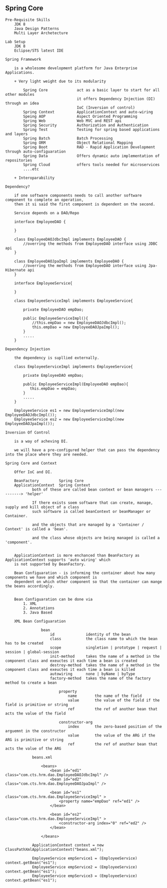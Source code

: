 Spring Core
-----------------------------------------------

    Pre-Requisite Skills
        JDK 8
        Java Design Patterns
        Multi Layer Archetecture

    Lab Setup
        JDK 8
        Eclipse/STS latest IDE

    Spring Framework

        is a wholesome development platform for Java Enterprise Applications.

        + Very light weight due to its modularity

            Spring Core             act as a basic layer to start for all other modules
                                    it offers Dependency Injection (DI) through an idea 
                                    IoC (Inversion of control)
            Spring Context          ApplicationContext and auto-wiring
            Speing AOP              Aspect Oriented Programming
            Spring Web              Web MVC and REST api
            Spring Security         Authorization and Authentication
            Spring Test             Testing for spring based applications and layers
            Spring Batch            Batch Processing 
            Spring ORM              Object Relational Mapping 
            Spring Boot             RAD - Rapid Application Development through auto-configuaration
            Spring Data             Offers dynamic auto implementation of repositories
            Spring Cloud            offers tools needed for microservices
            ....etc

        + Interoparability

    Dependency?

        if one software components needs to call another software component to complete an operation,
        then it si said the first component is dependent on the second. 

        Service depends on a DAO/Repo

        interface EmployeeDAO {

        }

        class EmployeeDAOJdbcImpl implements EmployeeDAO {
            //overring the methods from EmployeeDAO interface using JDBC api
        }

        class EmployeeDAOJpaImpl implements EmployeeDAO {
            //overring the methods from EmployeeDAO interface using Jpa-Hibernate api
        }

        interface EmployeeService{

        }

        class EmployeeServiceImpl implements EmployeeService{
            
            private EmployeeDAO empDao;

            public EmployeeServiceImpl(){
                //this.empDao = new EmployeeDAOJdbcImpl();
                this.empDao = new EmployeeDAOJpaImpl();
            }
            .....
        }
    
    Dependency Injection

        the dependency is supllied externally.

        class EmployeeServiceImpl implements EmployeeService{
            
            private EmployeeDAO empDao;

            public EmployeeServiceImpl(EmployeeDAO empDao){
               this.empDao = empDao;
            }
            .....
        }

        EmployeeService es1 = new EmployeeServiceImpl(new EmployeeDAOJdbcImpl());
        EmployeeService es2 = new EmployeeServiceImpl(new EmployeeDAOJpaImpl());

    Inversion Of Control

        is a way of acheving DI.

        we will have a pre-configured helper that can pass the dependency into the place where they are needed.

    Spring Core and Context

        Offer IoC and DI.

        BeanFactory         Spring Core
        ApplicationContext  Spring Context
                both of these are called bean context or bean managers ----------> 'helper'    

                If there exists soem software that can create, manage, supply and kill object of a class
                such software is called beanContext or beanManager or Container.

                and the objects that are managed by a 'Container / Context' is called a 'bean'.

                and the class whose objects are being managed is called a 'component'.


        ApplicationContext is more enchanced than BeanFactory as ApplicationContext supports 'auto wiring' which
        is not supported by BeanFactory.

        Bean Configuaration - is informing the container about how many components we have and which component is
        dependent on which other component so that the container can mange the beans accordingly.


        Bean Configuaration can be done via
            1. XML
            2. Annotations
            3. Java Based

        XML Bean Configuaration

                    bean
                        id              identity of the bean
                        class           the class name to which the bean has to be created
                        scope           singletion | prototype | request | session | global-session
                        init-method     takes the name of a method in the component class and exeuctes it each time a bean is created
                        destroy-method  takes the name of a method in the component class and exeuctes it each time a bean is killed
                        autowiring      none | byName | byType 
                        factory-method  takes the name of the factory method to create a bean

                            property
                                name        the name of the field
                                value       the value of the field if the field is primitive or string
                                ref         the ref of another bean that acts the value of the field

                            constructor-arg
                                index       the zero-based position of the arguemnt in the constructor
                                value       the value of the ARG if the ARG is primitive or string
                                ref         the ref of another bean that acts the value of the ARG

                beans.xml

                    <beans>
                        <bean id="ed1" class="com.cts.hrm.dao.EmployeeDAOJdbcImpl" />
                        <bean id="ed2" class="com.cts.hrm.dao.EmployeeDAOJpaImpl" />

                        <bean id="es1" class="com.cts.hrm.dao.EmployeeServiceImpl" >
                            <property name="empDao" ref="ed1" />
                        </bean>

                        <bean id="es2" class="com.cts.hrm.dao.EmployeeServiceImpl" >
                            <constructor-arg index="0" ref="ed2" />
                        </bean>

                    </beans>

                ApplicationContext context = new ClassPathXmlApplicationContext("beans.xml");

                EmployeeService empService1 = (EmployeeService) context.getBean("es1");                
                EmployeeService empService2 = (EmployeeService) context.getBean("es1");                
                EmployeeService empService3 = (EmployeeService) context.getBean("es1");                
